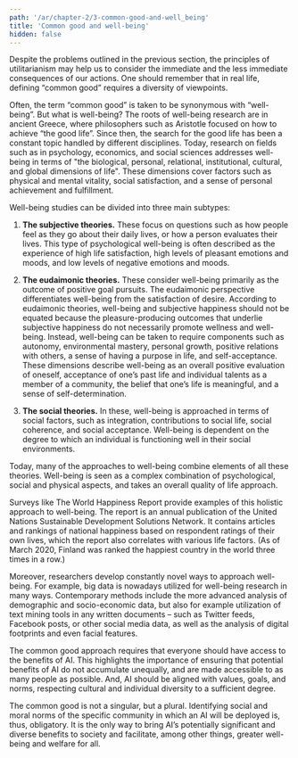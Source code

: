 ```yaml
---
path: '/ar/chapter-2/3-common-good-and-well_being'
title: 'Common good and well-being'
hidden: false
---
```


<hero-icon heroIcon='chap2'/>

<styled-text>

Despite the problems outlined in the previous section, the principles of utilitarianism may help us to consider the immediate and the less immediate consequences of our actions. One should remember that in real life, defining “common good” requires a diversity of viewpoints.

</styled-text>

<text-box name='What is "well-being"?' icon="philIcon">

Often, the term “common good” is taken to be synonymous with “well-being”. But what is well-being? The roots of well-being research are in ancient Greece, where philosophers such as Aristotle focused on how to achieve “the good life”. Since then, the search for the good life has been a constant topic handled by different disciplines. Today, research on fields such as in psychology, economics, and social sciences addresses well-being in terms of "the biological, personal, relational, institutional, cultural, and global dimensions of life". These dimensions cover factors such as physical and mental vitality, social satisfaction, and a sense of personal achievement and fulfillment.

Well-being studies can be divided into three main subtypes:

1) **The subjective theories.** These focus on questions such as how people feel as they go about their daily lives, or how a person evaluates their lives. This type of psychological well-being is often described as the experience of high life satisfaction, high levels of pleasant emotions and moods, and low levels of negative emotions and moods.

2) **The eudaimonic theories.** These consider well-being primarily as the outcome of positive goal pursuits. The eudaimonic perspective differentiates well-being from the satisfaction of desire. According to eudaimonic theories, well-being and subjective happiness should not be equated because the pleasure-producing outcomes that underlie subjective happiness do not necessarily promote wellness and well-being. Instead, well-being can be taken to require components such as autonomy, environmental mastery, personal growth, positive relations with others, a sense of having a purpose in life, and self-acceptance. These dimensions describe well-being as an overall positive evaluation of oneself, acceptance of one’s past life and individual talents as a member of a community, the belief that one’s life is meaningful, and a sense of self-determination.

3) **The social theories.** In these, well-being is approached in terms of social factors, such as integration, contributions to social life, social coherence, and social acceptance. Well-being is dependent on the degree to which an individual is functioning well in their social environments.

Today, many of the approaches to well-being combine elements of all these theories. Well-being is seen as a complex combination of psychological, social and physical aspects, and takes an overall quality of life approach.

Surveys like The World Happiness Report provide examples of this holistic approach to well-being. The report is an annual publication of the United Nations Sustainable Development Solutions Network. It contains articles and rankings of national happiness based on respondent ratings of their own lives, which the report also correlates with various life factors. (As of March 2020, Finland was ranked the happiest country in the world three times in a row.)

Moreover, researchers develop constantly novel ways to approach well-being. For example, big data is nowadays utilized for well-being research in many ways. Contemporary methods include the more advanced analysis of demographic and socio-economic data, but also for example utilization of text mining tools in any written documents – such as Twitter feeds, Facebook posts, or other social media data, as well as the analysis of digital footprints and even facial features.

</text-box>

<styled-text>

The common good approach requires that everyone should have access to the benefits of AI. This highlights the importance of ensuring that potential benefits of AI do not accumulate unequally, and are made accessible to as many people as possible. And, AI should be aligned with values, goals, and norms, respecting cultural and individual diversity to a sufficient degree.

The common good is not a singular, but a plural. Identifying social and moral norms of the specific community in which an AI will be deployed is, thus, obligatory. It is the only way to bring AI’s potentially significant and diverse benefits to society and facilitate, among other things, greater well-being and welfare for all.

</styled-text>

<quiz id="6710d2b5-19a9-48d1-a722-912f1e60094d"> </quiz>

<quiz id="97f5d2fb-e46b-442e-8852-d710e84830f0"> </quiz>
